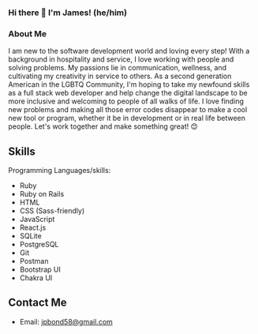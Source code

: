 ### Hi there 👋 I'm James! (he/him)


### About Me

I am new to the software development world and loving every step! With a background in hospitality and service, I love working with people and solving problems. My passions lie in communication, wellness, and cultivating my creativity in service to others. As a second generation American in the LGBTQ Community, I'm hoping to take my newfound skills as a full stack web developer and help change the digital landscape to be more inclusive and welcoming to people of all walks of life. I love finding new problems and making all those error codes disappear to make a cool new tool or program, whether it be in development or in real life between people. Let's work together and make something great! 😊

## Skills

Programming Languages/skills:
- Ruby
- Ruby on Rails
- HTML
- CSS (Sass-friendly)
- JavaScript
- React.js
- SQLite
- PostgreSQL
- Git
- Postman
- Bootstrap UI
- Chakra UI


## Contact Me

- Email: jpbond58@gmail.com


<!--
**JBondeson19/JBondeson19** is a ✨ _special_ ✨ repository because its `README.md` (this file) appears on your GitHub profile.




